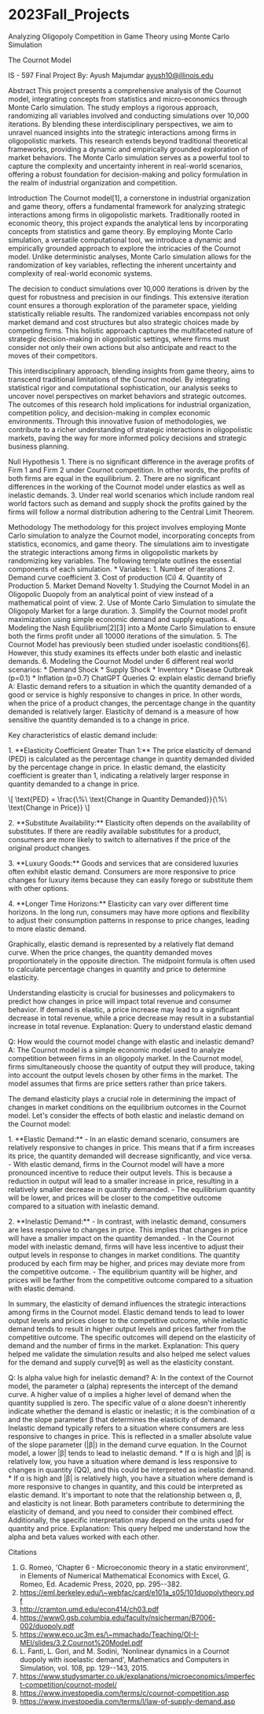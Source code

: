 # 2023Fall_Projects

Analyzing Oligopoly Competition in Game Theory using Monte Carlo
Simulation

The Cournot Model

IS - 597 Final Project By: Ayush Majumdar ayush10@illinois.edu

Abstract This project presents a comprehensive analysis of the Cournot
model, integrating concepts from statistics and micro-economics through
Monte Carlo simulation. The study employs a rigorous approach,
randomizing all variables involved and conducting simulations over
10,000 iterations. By blending these interdisciplinary perspectives, we
aim to unravel nuanced insights into the strategic interactions among
firms in oligopolistic markets. This research extends beyond traditional
theoretical frameworks, providing a dynamic and empirically grounded
exploration of market behaviors. The Monte Carlo simulation serves as a
powerful tool to capture the complexity and uncertainty inherent in
real-world scenarios, offering a robust foundation for decision-making
and policy formulation in the realm of industrial organization and
competition.

Introduction The Cournot model\[1\], a cornerstone in industrial
organization and game theory, offers a fundamental framework for
analyzing strategic interactions among firms in oligopolistic markets.
Traditionally rooted in economic theory, this project expands the
analytical lens by incorporating concepts from statistics and game
theory. By employing Monte Carlo simulation, a versatile computational
tool, we introduce a dynamic and empirically grounded approach to
explore the intricacies of the Cournot model. Unlike deterministic
analyses, Monte Carlo simulation allows for the randomization of key
variables, reflecting the inherent uncertainty and complexity of
real-world economic systems.

The decision to conduct simulations over 10,000 iterations is driven by
the quest for robustness and precision in our findings. This extensive
iteration count ensures a thorough exploration of the parameter space,
yielding statistically reliable results. The randomized variables
encompass not only market demand and cost structures but also strategic
choices made by competing firms. This holistic approach captures the
multifaceted nature of strategic decision-making in oligopolistic
settings, where firms must consider not only their own actions but also
anticipate and react to the moves of their competitors.

This interdisciplinary approach, blending insights from game theory,
aims to transcend traditional limitations of the Cournot model. By
integrating statistical rigor and computational sophistication, our
analysis seeks to uncover novel perspectives on market behaviors and
strategic outcomes. The outcomes of this research hold implications for
industrial organization, competition policy, and decision-making in
complex economic environments. Through this innovative fusion of
methodologies, we contribute to a richer understanding of strategic
interactions in oligopolistic markets, paving the way for more informed
policy decisions and strategic business planning.

Null Hypothesis 1. There is no significant difference in the average
profits of Firm 1 and Firm 2 under Cournot competition. In other words,
the profits of both firms are equal in the equilibrium. 2. There are no
significant differences in the working of the Cournot model under
elastics as well as inelastic demands. 3. Under real world scenarios
which include random real world factors such as demand and supply shock
the profits gained by the firms will follow a normal distribution
adhering to the Central Limit Theorem.

Methodology The methodology for this project involves employing Monte
Carlo simulation to analyze the Cournot model, incorporating concepts
from statistics, economics, and game theory. The simulations aim to
investigate the strategic interactions among firms in oligopolistic
markets by randomizing key variables. The following template outlines
the essential components of each simulation. \* Variables: 1. Number of
iterations 2. Demand curve coefficient 3. Cost of production (Ci) 4.
Quantity of Production 5. Market Demand Novelty 1. Studying the Cournot
Model in an Oligopolic Duopoly from an analytical point of view instead
of a mathematical point of view. 2. Use of Monte Carlo Simulation to
simulate the Oligopoly Market for a large duration. 3. Simplify the
Cournot model profit maximization using simple economic demand and
supply equations. 4. Modeling the Nash Equilibrium\[2\]\[3\] into a
Monte Carlo Simulation to ensure both the firms profit under all 10000
iterations of the simulation. 5. The Cournot Model has previously been
studied under isoelastic conditions\[6\]. However, this study examines
its effects under both elastic and inelastic demands. 6. Modeling the
Cournot Model under 6 different real world scenarios: \* Demand Shock \*
Supply Shock \* Inventory \* Disease Outbreak (p=0.1) \* Inflation
(p=0.7) ChatGPT Queries Q: explain elastic demand briefly A: Elastic
demand refers to a situation in which the quantity demanded of a good or
service is highly responsive to changes in price. In other words, when
the price of a product changes, the percentage change in the quantity
demanded is relatively larger. Elasticity of demand is a measure of how
sensitive the quantity demanded is to a change in price.

Key characteristics of elastic demand include:

1\. \*\*Elasticity Coefficient Greater Than 1:\*\* The price elasticity
of demand (PED) is calculated as the percentage change in quantity
demanded divided by the percentage change in price. In elastic demand,
the elasticity coefficient is greater than 1, indicating a relatively
larger response in quantity demanded to a change in price.

\\\[ \\text{PED} = \\frac{\\%\\ \\text{Change in Quantity
Demanded}}{\\%\\ \\text{Change in Price}} \\\]

2\. \*\*Substitute Availability:\*\* Elasticity often depends on the
availability of substitutes. If there are readily available substitutes
for a product, consumers are more likely to switch to alternatives if
the price of the original product changes.

3\. \*\*Luxury Goods:\*\* Goods and services that are considered
luxuries often exhibit elastic demand. Consumers are more responsive to
price changes for luxury items because they can easily forego or
substitute them with other options.

4\. \*\*Longer Time Horizons:\*\* Elasticity can vary over different
time horizons. In the long run, consumers may have more options and
flexibility to adjust their consumption patterns in response to price
changes, leading to more elastic demand.

Graphically, elastic demand is represented by a relatively flat demand
curve. When the price changes, the quantity demanded moves
proportionately in the opposite direction. The midpoint formula is often
used to calculate percentage changes in quantity and price to determine
elasticity.

Understanding elasticity is crucial for businesses and policymakers to
predict how changes in price will impact total revenue and consumer
behavior. If demand is elastic, a price increase may lead to a
significant decrease in total revenue, while a price decrease may result
in a substantial increase in total revenue. Explanation: Query to
understand elastic demand

Q: How would the cournot model change with elastic and inelastic demand?
A: The Cournot model is a simple economic model used to analyze
competition between firms in an oligopoly market. In the Cournot model,
firms simultaneously choose the quantity of output they will produce,
taking into account the output levels chosen by other firms in the
market. The model assumes that firms are price setters rather than price
takers.

The demand elasticity plays a crucial role in determining the impact of
changes in market conditions on the equilibrium outcomes in the Cournot
model. Let\'s consider the effects of both elastic and inelastic demand
on the Cournot model:

1\. \*\*Elastic Demand:\*\*  - In an elastic demand scenario, consumers
are relatively responsive to changes in price. This means that if a firm
increases its price, the quantity demanded will decrease significantly,
and vice versa.  - With elastic demand, firms in the Cournot model will
have a more pronounced incentive to reduce their output levels. This is
because a reduction in output will lead to a smaller increase in price,
resulting in a relatively smaller decrease in quantity demanded.  - The
equilibrium quantity will be lower, and prices will be closer to the
competitive outcome compared to a situation with inelastic demand.

2\. \*\*Inelastic Demand:\*\*  - In contrast, with inelastic demand,
consumers are less responsive to changes in price. This implies that
changes in price will have a smaller impact on the quantity demanded.  -
In the Cournot model with inelastic demand, firms will have less
incentive to adjust their output levels in response to changes in market
conditions. The quantity produced by each firm may be higher, and prices
may deviate more from the competitive outcome.  - The equilibrium
quantity will be higher, and prices will be farther from the competitive
outcome compared to a situation with elastic demand.

In summary, the elasticity of demand influences the strategic
interactions among firms in the Cournot model. Elastic demand tends to
lead to lower output levels and prices closer to the competitive
outcome, while inelastic demand tends to result in higher output levels
and prices farther from the competitive outcome. The specific outcomes
will depend on the elasticity of demand and the number of firms in the
market. Explanation: This query helped me validate the simulation
results and also helped me select values for the demand and supply
curve\[9\] as well as the elasticity constant.

Q: Is alpha value high for inelastic demand? A: In the context of the
Cournot model, the parameter α (alpha) represents the intercept of the
demand curve. A higher value of α implies a higher level of demand when
the quantity supplied is zero. The specific value of α alone doesn\'t
inherently indicate whether the demand is elastic or inelastic; it is
the combination of α and the slope parameter β that determines the
elasticity of demand. Inelastic demand typically refers to a situation
where consumers are less responsive to changes in price. This is
reflected in a smaller absolute value of the slope parameter (\|β\|) in
the demand curve equation. In the Cournot model, a lower \|β\| tends to
lead to inelastic demand. \* If α is high and \|β\| is relatively low,
you have a situation where demand is less responsive to changes in
quantity (QQ), and this could be interpreted as inelastic demand. \* If
α is high and \|β\| is relatively high, you have a situation where
demand is more responsive to changes in quantity, and this could be
interpreted as elastic demand. It\'s important to note that the
relationship between α, β, and elasticity is not linear. Both parameters
contribute to determining the elasticity of demand, and you need to
consider their combined effect. Additionally, the specific
interpretation may depend on the units used for quantity and price.
Explanation: This query helped me understand how the alpha and beta
values worked with each other.

Citations 
1. G. Romeo, 'Chapter 6 - Microeconomic theory in a static
environment', in Elements of Numerical Mathematical Economics with
Excel, G. Romeo, Ed. Academic Press, 2020, pp. 295--382.
2. https://eml.berkeley.edu/\~webfac/card/e101a_s05/101duopolytheory.pdf
3. http://cramton.umd.edu/econ414/ch03.pdf
4. https://www0.gsb.columbia.edu/faculty/nsicherman/B7006-002/duopoly.pdf
5. https://www.eco.uc3m.es/\~mmachado/Teaching/OI-I-MEI/slides/3.2.Cournot%20Model.pdf
6. L. Fanti, L. Gori, and M. Sodini, 'Nonlinear dynamics in a Cournot
duopoly with isoelastic demand', Mathematics and Computers in
Simulation, vol. 108, pp. 129--143, 2015.
7. https://www.studysmarter.co.uk/explanations/microeconomics/imperfect-competition/cournot-model/
8. https://www.investopedia.com/terms/c/cournot-competition.asp
9. https://www.investopedia.com/terms/l/law-of-supply-demand.asp
